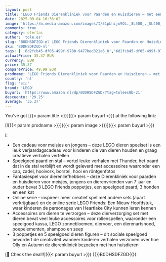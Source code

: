 ```yaml
---
layout: post
title: 'LEGO Friends Dierenkliniek voor Paarden en Huisdieren – met een Paard  Kat en 3 Hond Dieren Figuren  plus 3 Poppetjes  een Stal en Accessoires – Verjaardagscadeau voor Meisjes vanaf 6 Jaar – 42651'
date: 2025-09-04 16:36:02
image: 'https://m.media-amazon.com/images/I/51pbhijo9QL._SL500_._SL400_.jpg'
comments: true
category: ofertas
author: 'tole.es'
slug: 'B0DHSDFZGD-nl LEGO Friends Dierenkliniek voor Paarden en Huisdieren –...'
sku: 'B0DHSDFZGD-nl'
tags: [ '6d2fcb45-df05-499f-9780-9477bed321a6_0','6d2fcb45-df05-499f-9780-9477bed321a6_501','Arborist Merchandising Root','Bouw- & constructiespeelgoed','Creatieve spellen','Educatief speelgoed','Self Service','Special Features Stores','Speelgoed & spellen','Speelgoedbouwsets','lego','🇳🇱', ]
actualPrice: 35.37 EUR
currency: EUR
price: 35.37
comparePrice: 49.99 EUR
prodname: 'LEGO Friends Dierenkliniek voor Paarden en Huisdieren – met een Paard  Kat en 3 Hond Dieren Figuren  plus 3 Poppetjes  een Stal en Accessoires – Verjaardagscadeau voor Meisjes vanaf 6 Jaar – 42651'
country: 'nl'
flag: '🇳🇱'
brand: 'LEGO'
buyurl: 'https://www.amazon.nl/dp/B0DHSDFZGD/?tag=tolees0b-21'
descuento: '29.25'
average: '35.37'
---
```


You've got [{{< param title >}}]({{< param buyurl >}}) at the following link:

[![{{< param prodname >}}]({{< param image >}})]({{< param buyurl >}})

ℹ️:

- Een cadeau voor meisjes en jongens – deze LEGO dieren speelset is een leuk verjaardagscadeau voor kinderen die van dieren houden en graag creatieve verhalen vertellen
- Speelgoed paard en stal – vertel leuke verhalen met Thunder, het paard dat in de stal verblijft en wordt geleverd met accessoires waaronder een cap, zadel, hooivork, borstel, hooi en röntgenfotos
- Fantasiespel voor dierenliefhebbers – deze Dierenkliniek voor paarden en huisdieren voor meisjes, jongens en dierenvrienden van 7 jaar en ouder bevat 3 LEGO Friends poppetjes, een speelgoed paard, 3 honden en een kat
- Online serie – inspireer meer creatief spel met andere sets (apart verkrijgbaar) en de online serie LEGO Friends: Een Nieuw Hoofdstuk, waar kinderen de personages van Heartlake City kunnen leren kennen
- Accessoires om dieren te verzorgen – deze dierverzorging set met dieren bevat veel leuke accessoires voor rollenspellen, waaronder een speelgoed kassa, LEGO zonnebloemen, diervoer, een dierenartshoed, poepelementen, shampoo en zeep
- 3 poppetjes en 5 speelgoed dieren figuren – dit sociale speelgoed bevordert de creativiteit wanneer kinderen verhalen verzinnen over hoe Olly en Autumn de dierenkliniek bezoeken met hun huisdieren

[🛒 Check the deal!!]({{< param buyurl >}})
{{<world>}}B0DHSDFZGD{{</world>}}
